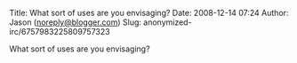 Title: What sort of uses are you envisaging?
Date: 2008-12-14 07:24
Author: Jason (noreply@blogger.com)
Slug: anonymized-irc/6757983225809757323

What sort of uses are you envisaging?

